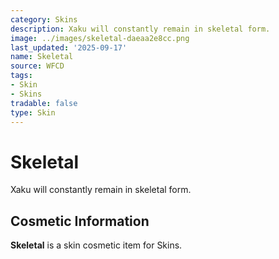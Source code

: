 ```yaml
---
category: Skins
description: Xaku will constantly remain in skeletal form.
image: ../images/skeletal-daeaa2e8cc.png
last_updated: '2025-09-17'
name: Skeletal
source: WFCD
tags:
- Skin
- Skins
tradable: false
type: Skin
---
```


# Skeletal

Xaku will constantly remain in skeletal form.

## Cosmetic Information

**Skeletal** is a skin cosmetic item for Skins.

